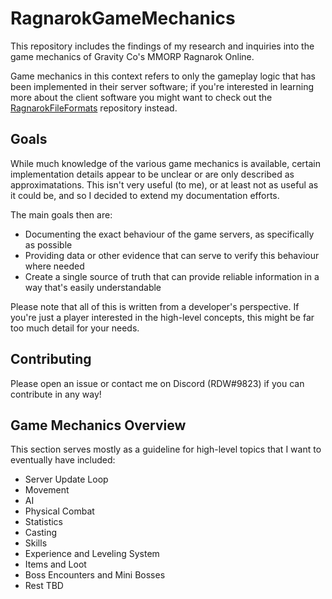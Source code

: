 # RagnarokGameMechanics

This repository includes the findings of my research and inquiries into the game mechanics of Gravity Co's MMORP Ragnarok Online.

Game mechanics in this context refers to only the gameplay logic that has been implemented in their server software; if you're interested in learning more about the client software you might want to check out the [RagnarokFileFormats](https://github.com/Duckwhale/RagnarokFileFormats) repository instead.

## Goals

While much knowledge of the various game mechanics is available, certain implementation details appear to be unclear or are only described as approximatations. This isn't very useful (to me), or at least not as useful as it could be, and so I decided to extend my documentation efforts.

The main goals then are:

* Documenting the exact behaviour of the game servers, as specifically as possible
* Providing data or other evidence that can serve to verify this behaviour where needed
* Create a single source of truth that can provide reliable information in a way that's easily understandable

Please note that all of this is written from a developer's perspective. If you're just a player interested in the high-level concepts, this might be far too much detail for your needs.

## Contributing

Please open an issue or contact me on Discord (RDW#9823) if you can contribute in any way!

## Game Mechanics Overview

This section serves mostly as a guideline for high-level topics that I want to eventually have included:

* Server Update Loop
* Movement
* AI
* Physical Combat
* Statistics
* Casting
* Skills
* Experience and Leveling System
* Items and Loot
* Boss Encounters and Mini Bosses
* Rest TBD
